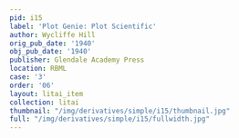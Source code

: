 ```yaml
---
pid: i15
label: 'Plot Genie: Plot Scientific'
author: Wycliffe Hill
orig_pub_date: '1940'
obj_pub_date: '1940'
publisher: Glendale Academy Press
location: RBML
case: '3'
order: '06'
layout: litai_item
collection: litai
thumbnail: "/img/derivatives/simple/i15/thumbnail.jpg"
full: "/img/derivatives/simple/i15/fullwidth.jpg"
---
```

